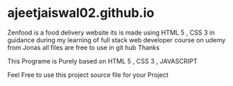 # ajeetjaiswal02.github.io

Zenfood is a food delivery website its is made using HTML 5 , CSS 3 in guidance during my learning of full stack web developer course on udemy from Jonas
all files are free to use in git hub
Thanks

This Programe is Purely based on HTML 5 , CSS 3 , JAVASCRIPT

Feel Free to use this project source file for your Project
